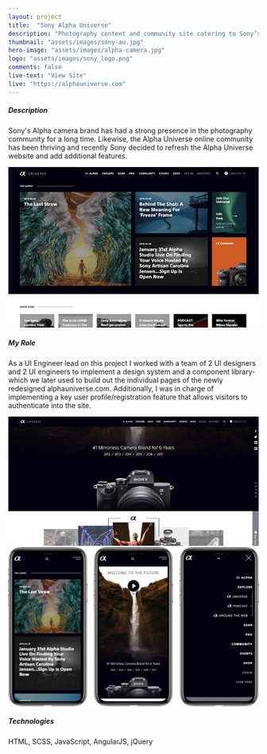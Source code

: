 ```yaml
---
layout: project
title:  "Sony Alpha Universe"
description: "Photography content and community site catering to Sony’s Alpha camera brand enthusiasts."
thumbnail: "assets/images/sony-au.jpg"
hero-image: "assets/images/alpha-camera.jpg"
logo: "assets/images/sony_logo.png"
comments: false
live-text: "View Site"
live: "https://alphauniverse.com"
---
```


##### Description
Sony's Alpha camera brand has had a strong presence in the photography community for a long time. Likewise, the Alpha Universe online community has been thriving and recently Sony decided to refresh the Alpha Universe website and add additional features.

![Sony Alpha Universe](assets/../../assets/images/sony-au.jpg "Sony Alpha Universe")

##### My Role
As a UI Engineer lead on this project I worked with a team of 2 UI designers and 2 UI engineers to implement a design system and a component library- which we later used to build out the individual pages of the newly redesigned alphauniverse.com. Additionally, I was in charge of implementing a key user profile/registration feature that allows visitors to authenticate into the site.

![Sony Alpha Universe](assets/../../assets/images/sony-au-2.jpg "Sony Alpha Universe")
![Sony Alpha Universe](assets/../../assets/images/sony-au-3.jpg "Sony Alpha Universe")

##### Technologies
HTML, SCSS, JavaScript, AngularJS, jQuery